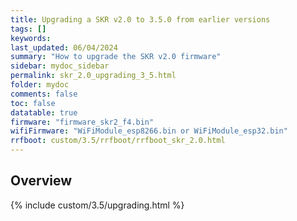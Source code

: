 ```yaml
---
title: Upgrading a SKR v2.0 to 3.5.0 from earlier versions
tags: []
keywords: 
last_updated: 06/04/2024
summary: "How to upgrade the SKR v2.0 firmware"
sidebar: mydoc_sidebar
permalink: skr_2.0_upgrading_3_5.html
folder: mydoc
comments: false
toc: false
datatable: true
firmware: "firmware_skr2_f4.bin"
wifiFirmware: "WiFiModule_esp8266.bin or WiFiModule_esp32.bin"
rrfboot: custom/3.5/rrfboot/rrfboot_skr_2.0.html
---
```


## Overview

{% include custom/3.5/upgrading.html %}
